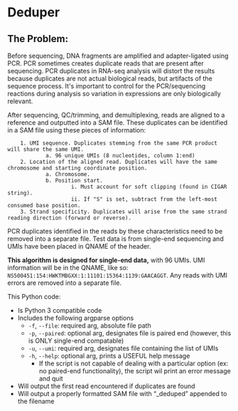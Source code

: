 # Deduper

## The Problem:

Before sequencing, DNA fragments are amplified and adapter-ligated using PCR. PCR sometimes creates duplicate reads that are present after sequencing. PCR duplicates in RNA-seq analysis will distort the results because duplicates are not actual biological reads, but artifacts of the sequence process. It's important to control for the PCR/sequencing reactions during analysis so variation in expressions are only biologically relevant.

After sequencing, QC/trimming, and demultiplexing, reads are aligned to a reference and outputted into a SAM file. These duplicates can be identified in a SAM file using these pieces of information:

        1. UMI sequence. Duplicates stemming from the same PCR product will share the same UMI.
                a. 96 unique UMIs (8 nucleotides, column 1:end)
        2. Location of the aligned read. Duplicates will have the same chromosome and starting coordinate position.
                a. Chromosome.
                b. Position start.
                        i. Must account for soft clipping (found in CIGAR string).
                        ii. If "S" is set, subtract from the left-most consumed base position.
        3. Strand specificity. Duplicates will arise from the same strand reading direction (forward or reverse).

PCR duplicates identified in the reads by these characteristics need to be removed into a separate file. Test data is from single-end sequencing and UMIs have been placed in QNAME of the header.

**This algorithm is designed for single-end data,** with 96 UMIs. UMI information will be in the QNAME, like so: ```NS500451:154:HWKTMBGXX:1:11101:15364:1139:GAACAGGT```. Any reads with UMI errors are removed into a separate file.

This Python code:
- Is Python 3 compatible code
- Includes the following argparse options
    - ```-f```, ```--file```: required arg, absolute file path
    - ```-p```, ```--paired```: optional arg, designates file is paired end (however, this is ONLY single-end compatable)
    - ```-u```, ```--umi```: required arg, designates file containing the list of UMIs
    - ```-h```, ```--help```: optional arg, prints a USEFUL help message 
        - If the script is not capable of dealing with a particular option (ex: no paired-end functionality), the script wil print an error message and quit
- Will output the first read encountered if duplicates are found
- Will output a properly formatted SAM file with “_deduped” appended to the filename


